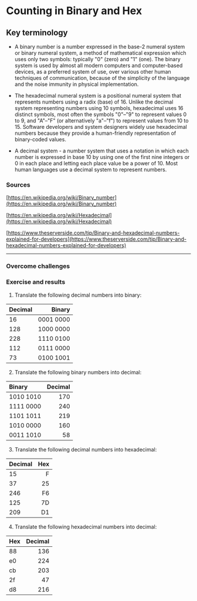 # Counting in Binary and Hex



## Key terminology

- A binary number is a number expressed in the base-2 numeral system or binary numeral system, a method of mathematical expression which uses only two symbols: typically "0" (zero) and "1" (one). The binary system is used by almost all modern computers and computer-based devices, as a preferred system of use, over various other human techniques of communication, because of the simplicity of the language and the noise immunity in physical implementation.

-  The hexadecimal numeral system is a positional numeral system that represents numbers using a radix (base) of 16. Unlike the decimal system representing numbers using 10 symbols, hexadecimal uses 16 distinct symbols, most often the symbols "0"–"9" to represent values 0 to 9, and "A"–"F" (or alternatively "a"–"f") to represent values from 10 to 15.
Software developers and system designers widely use hexadecimal numbers because they provide a human-friendly representation of binary-coded values. 

- A decimal system - a number system that uses a notation in which each number is expressed in base 10 by using one of the first nine integers or 0 in each place and letting each place value be a power of 10.
Most human languages use a decimal system to represent numbers.

### Sources

[https://en.wikipedia.org/wiki/Binary_number](https://en.wikipedia.org/wiki/Binary_number)

[https://en.wikipedia.org/wiki/Hexadecimal](https://en.wikipedia.org/wiki/Hexadecimal)

[https://www.theserverside.com/tip/Binary-and-hexadecimal-numbers-explained-for-developers](https://www.theserverside.com/tip/Binary-and-hexadecimal-numbers-explained-for-developers)

****

### Overcome challenges


### Exercise  and results

1. Translate the following decimal numbers into binary:

|Decimal  |  Binary  |
|:--------|---------:|
|16       | 0001 0000|
|128      | 1000 0000|
|228      | 1110 0100|
|112      | 0111 0000|
|73       | 0100 1001|


2. Translate the following binary numbers into decimal:

|Binary   | Decimal |
|:--------|--------:|
|1010 1010| 170     | 128 + 32 + 8 + 2 = 170
|1111 0000| 240     | 128 + 64 + 32 + 16 = 240
|1101 1011| 219     | 128 + 64 + 16 + 8 + 2 + 1 = 219
|1010 0000| 160     | 128 + 32 = 160
|0011 1010| 58      | 32 + 16 + 8 + 2 = 58


3. Translate the following decimal numbers into hexadecimal:

|Decimal  | Hex     |
|:--------|--------:|
|15       | F       |
|37       | 25      | 37 / 16 = 2 + 5
|246      | F6      | 246 / 16 = 15 + 6
|125      | 7D      | 125 / 16 = 7 + 13
|209      | D1      | 209 / 16 = 13 + 1 

4. Translate the following hexadecimal numbers into decimal:

|Hex      | Decimal |
|:--------|--------:|
|88       | 136     | 8 x 16 + 8 = 136
|e0       | 224     | 14 x 16 = 224
|cb       | 203     | 12 x 16 + 11 = 203
|2f       | 47      | 2 x 16 + 15 = 47
|d8       | 216     | 13 x 16 + 8 = 216


